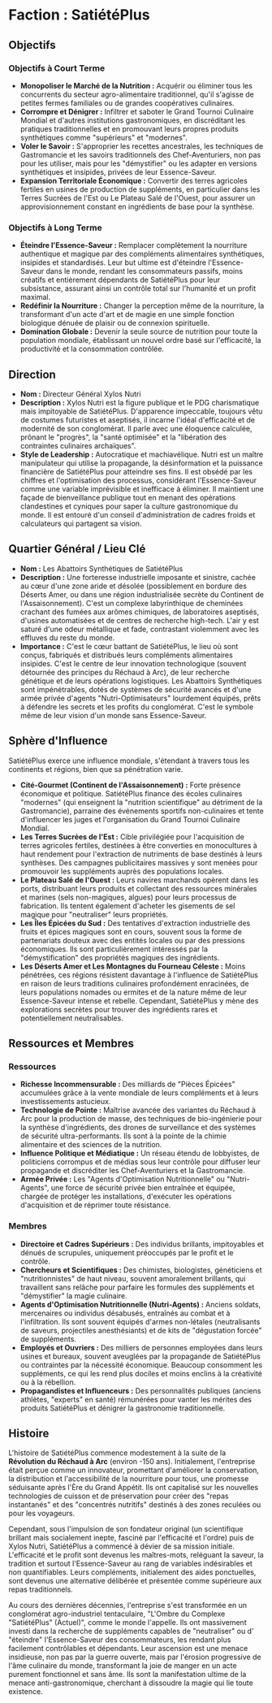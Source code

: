 # Faction : SatiétéPlus

## Objectifs

### Objectifs à Court Terme
*   **Monopoliser le Marché de la Nutrition :** Acquérir ou éliminer tous les concurrents du secteur agro-alimentaire traditionnel, qu'il s'agisse de petites fermes familiales ou de grandes coopératives culinaires.
*   **Corrompre et Dénigrer :** Infiltrer et saboter le Grand Tournoi Culinaire Mondial et d'autres institutions gastronomiques, en discréditant les pratiques traditionnelles et en promouvant leurs propres produits synthétiques comme "supérieurs" et "modernes".
*   **Voler le Savoir :** S'approprier les recettes ancestrales, les techniques de Gastromancie et les savoirs traditionnels des Chef-Aventuriers, non pas pour les utiliser, mais pour les "démystifier" ou les adapter en versions synthétiques et insipides, privées de leur Essence-Saveur.
*   **Expansion Territoriale Économique :** Convertir des terres agricoles fertiles en usines de production de suppléments, en particulier dans les Terres Sucrées de l'Est ou Le Plateau Salé de l'Ouest, pour assurer un approvisionnement constant en ingrédients de base pour la synthèse.

### Objectifs à Long Terme
*   **Éteindre l'Essence-Saveur :** Remplacer complètement la nourriture authentique et magique par des compléments alimentaires synthétiques, insipides et standardisés. Leur but ultime est d'éteindre l'Essence-Saveur dans le monde, rendant les consommateurs passifs, moins créatifs et entièrement dépendants de SatiétéPlus pour leur subsistance, assurant ainsi un contrôle total sur l'humanité et un profit maximal.
*   **Redéfinir la Nourriture :** Changer la perception même de la nourriture, la transformant d'un acte d'art et de magie en une simple fonction biologique dénuée de plaisir ou de connexion spirituelle.
*   **Domination Globale :** Devenir la seule source de nutrition pour toute la population mondiale, établissant un nouvel ordre basé sur l'efficacité, la productivité et la consommation contrôlée.

## Direction

*   **Nom :** Directeur Général Xylos Nutri
*   **Description :** Xylos Nutri est la figure publique et le PDG charismatique mais impitoyable de SatiétéPlus. D'apparence impeccable, toujours vêtu de costumes futuristes et aseptisés, il incarne l'idéal d'efficacité et de modernité de son conglomérat. Il parle avec une éloquence calculée, prônant le "progrès", la "santé optimisée" et la "libération des contraintes culinaires archaïques".
*   **Style de Leadership :** Autocratique et machiavélique. Nutri est un maître manipulateur qui utilise la propagande, la désinformation et la puissance financière de SatiétéPlus pour atteindre ses fins. Il est obsédé par les chiffres et l'optimisation des processus, considérant l'Essence-Saveur comme une variable imprévisible et inefficace à éliminer. Il maintient une façade de bienveillance publique tout en menant des opérations clandestines et cyniques pour saper la culture gastronomique du monde. Il est entouré d'un conseil d'administration de cadres froids et calculateurs qui partagent sa vision.

## Quartier Général / Lieu Clé

*   **Nom :** Les Abattoirs Synthétiques de SatiétéPlus
*   **Description :** Une forteresse industrielle imposante et sinistre, cachée au cœur d'une zone aride et désolée (possiblement en bordure des Déserts Amer, ou dans une région industrialisée secrète du Continent de l'Assaisonnement). C'est un complexe labyrinthique de cheminées crachant des fumées aux arômes chimiques, de laboratoires aseptisés, d'usines automatisées et de centres de recherche high-tech. L'air y est saturé d'une odeur métallique et fade, contrastant violemment avec les effluves du reste du monde.
*   **Importance :** C'est le cœur battant de SatiétéPlus, le lieu où sont conçus, fabriqués et distribués leurs compléments alimentaires insipides. C'est le centre de leur innovation technologique (souvent détournée des principes du Réchaud à Arc), de leur recherche génétique et de leurs opérations logistiques. Les Abattoirs Synthétiques sont impénétrables, dotés de systèmes de sécurité avancés et d'une armée privée d'agents "Nutri-Optimisateurs" lourdement équipés, prêts à défendre les secrets et les profits du conglomérat. C'est le symbole même de leur vision d'un monde sans Essence-Saveur.

## Sphère d'Influence

SatiétéPlus exerce une influence mondiale, s'étendant à travers tous les continents et régions, bien que sa pénétration varie.

*   **Cité-Gourmet (Continent de l'Assaisonnement) :** Forte présence économique et politique. SatiétéPlus finance des écoles culinaires "modernes" (qui enseignent la "nutrition scientifique" au détriment de la Gastromancie), parraine des événements sportifs non-culinaires et tente d'influencer les juges et l'organisation du Grand Tournoi Culinaire Mondial.
*   **Les Terres Sucrées de l'Est :** Cible privilégiée pour l'acquisition de terres agricoles fertiles, destinées à être converties en monocultures à haut rendement pour l'extraction de nutriments de base destinés à leurs synthèses. Des campagnes publicitaires massives y sont menées pour promouvoir les suppléments auprès des populations locales.
*   **Le Plateau Salé de l'Ouest :** Leurs navires marchands opèrent dans les ports, distribuant leurs produits et collectant des ressources minérales et marines (sels non-magiques, algues) pour leurs processus de fabrication. Ils tentent également d'acheter les gisements de sel magique pour "neutraliser" leurs propriétés.
*   **Les Îles Épicées du Sud :** Des tentatives d'extraction industrielle des fruits et épices magiques sont en cours, souvent sous la forme de partenariats douteux avec des entités locales ou par des pressions économiques. Ils sont particulièrement intéressés par la "démystification" des propriétés magiques des ingrédients.
*   **Les Déserts Amer et Les Montagnes du Fourneau Céleste :** Moins pénétrées, ces régions résistent davantage à l'influence de SatiétéPlus en raison de leurs traditions culinaires profondément enracinées, de leurs populations nomades ou ermites et de la nature même de leur Essence-Saveur intense et rebelle. Cependant, SatiétéPlus y mène des explorations secrètes pour trouver des ingrédients rares et potentiellement neutralisables.

## Ressources et Membres

### Ressources
*   **Richesse Incommensurable :** Des milliards de "Pièces Épicées" accumulées grâce à la vente mondiale de leurs compléments et à leurs investissements astucieux.
*   **Technologie de Pointe :** Maîtrise avancée des variantes du Réchaud à Arc pour la production de masse, des techniques de bio-ingénierie pour la synthèse d'ingrédients, des drones de surveillance et des systèmes de sécurité ultra-performants. Ils sont à la pointe de la chimie alimentaire et des sciences de la nutrition.
*   **Influence Politique et Médiatique :** Un réseau étendu de lobbyistes, de politiciens corrompus et de médias sous leur contrôle pour diffuser leur propagande et discréditer les Chef-Aventuriers et la Gastromancie.
*   **Armée Privée :** Les "Agents d'Optimisation Nutritionnelle" ou "Nutri-Agents", une force de sécurité privée bien entraînée et équipée, chargée de protéger les installations, d'exécuter les opérations d'acquisition et de réprimer toute résistance.

### Membres
*   **Directoire et Cadres Supérieurs :** Des individus brillants, impitoyables et dénués de scrupules, uniquement préoccupés par le profit et le contrôle.
*   **Chercheurs et Scientifiques :** Des chimistes, biologistes, généticiens et "nutritionnistes" de haut niveau, souvent amoralement brillants, qui travaillent sans relâche pour parfaire les formules des suppléments et "démystifier" la magie culinaire.
*   **Agents d'Optimisation Nutritionnelle (Nutri-Agents) :** Anciens soldats, mercenaires ou individus désabusés, entraînés au combat et à l'infiltration. Ils sont souvent équipés d'armes non-létales (neutralisants de saveurs, projectiles anesthésiants) et de kits de "dégustation forcée" de suppléments.
*   **Employés et Ouvriers :** Des milliers de personnes employées dans leurs usines et bureaux, souvent aveuglées par la propagande de SatiétéPlus ou contraintes par la nécessité économique. Beaucoup consomment les suppléments, ce qui les rend plus dociles et moins enclins à la créativité ou à la rébellion.
*   **Propagandistes et Influenceurs :** Des personnalités publiques (anciens athlètes, "experts" en santé) rémunérées pour vanter les mérites des produits SatiétéPlus et dénigrer la gastronomie traditionnelle.

## Histoire

L'histoire de SatiétéPlus commence modestement à la suite de la **Révolution du Réchaud à Arc** (environ -150 ans). Initialement, l'entreprise était perçue comme un innovateur, promettant d'améliorer la conservation, la distribution et l'accessibilité de la nourriture pour tous, une promesse séduisante après l'Ère du Grand Appétit. Ils ont capitalisé sur les nouvelles technologies de cuisson et de préservation pour créer des "repas instantanés" et des "concentrés nutritifs" destinés à des zones reculées ou pour les voyageurs.

Cependant, sous l'impulsion de son fondateur original (un scientifique brillant mais socialement inepte, fasciné par l'efficacité et l'ordre) puis de Xylos Nutri, SatiétéPlus a commencé à dévier de sa mission initiale. L'efficacité et le profit sont devenus les maîtres-mots, reléguant la saveur, la tradition et surtout l'Essence-Saveur au rang de variables indésirables et non quantifiables. Leurs compléments, initialement des aides ponctuelles, sont devenus une alternative délibérée et présentée comme supérieure aux repas traditionnels.

Au cours des dernières décennies, l'entreprise s'est transformée en un conglomérat agro-industriel tentaculaire, "L'Ombre du Complexe "SatiétéPlus" (Actuel)", comme le monde l'appelle. Ils ont massivement investi dans la recherche de suppléments capables de "neutraliser" ou d' "éteindre" l'Essence-Saveur des consommateurs, les rendant plus facilement contrôlables et dépendants. Leur ascension est une menace insidieuse, non pas par la guerre ouverte, mais par l'érosion progressive de l'âme culinaire du monde, transformant la joie de manger en un acte purement fonctionnel et sans âme. Ils sont la manifestation ultime de la menace anti-gastronomique, cherchant à dissoudre la magie qui lie toute existence.